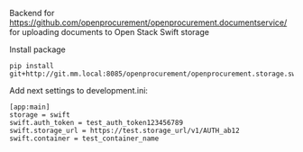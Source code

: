Backend for https://github.com/openprocurement/openprocurement.documentservice/ for uploading documents to Open Stack Swift storage


Install package

    pip install git+http://git.mm.local:8085/openprocurement/openprocurement.storage.swift.git#egg=storage_swift

Add next settings to development.ini:
```
[app:main]
storage = swift
swift.auth_token = test_auth_token123456789
swift.storage_url = https://test.storage_url/v1/AUTH_ab12
swift.container = test_container_name
```